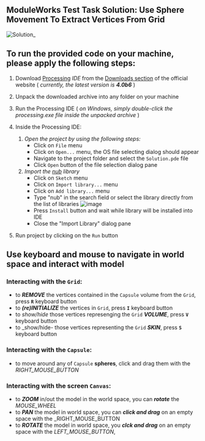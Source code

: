 ## ModuleWorks Test Task Solution: Use Sphere Movement To Extract Vertices From Grid

![Solution_](https://user-images.githubusercontent.com/24988714/154082784-316b4f69-a9a9-4444-ac25-3cc4490f5fd0.gif)


## To run the provided code on your machine, please apply the following steps:

1. Download [Processing](https://processing.org/) *IDE* from the [Downloads section](https://processing.org/download) of the official website ( _currently, the latest version is_ __*4.0b6*__ )
2. Unpack the downloaded archive into any folder on your machine
3. Run the Processing IDE ( _on Windows, simply double-click the processing.exe file inside the unpacked archive_ )
4. Inside the Processing IDE:
    1. _Open the project by using the following steps:_
        - Click on `File` menu
        - Click on `Open...` menu, the OS file selecting dialog should appear
        - Navigate to the project folder and select the `Solution.pde` file
        - Click `Open` button of the file selection dialog pane
    2. _Import the [nub](https://github.com/VisualComputing/nub) library_
        - Click on `Sketch` menu
        - Click on `Import library...` menu
        - Click on `Add library...` menu
        - Type "nub" in the search field or select the library directly from the list of libraries
              ![image](https://user-images.githubusercontent.com/24988714/154087981-dd89df7f-ccb4-4f2b-a4dd-a18ef59acd74.png)
        - Press `Install` button and wait while library will be installed into IDE
        - Close the "Import Library" dialog pane

5. Run project by clicking on the `Run` button

## Use keyboard and mouse to navigate in world space and interact with model

### Interacting with the `Grid`:
- to __*REMOVE*__ the vertices contained in the `Capsule` volume from the `Grid`, press **`R`** keyboard button
- to __*(re)INITIALIZE*__ the vertices in `Grid`, press **`I`** keyboard button
- to _show/hide_ those vertices represenging the `Grid` __*VOLUME*__, press **`V`** keyboard button
- to _show/hide- those vertices representing the `Grid` __*SKIN*__, press **`S`** keyboard button

### Interacting with the `Capsule`:
- to move around any of `Capsule` **spheres**, click and drag them with the _RIGHT_MOUSE_BUTTON_

### Interacting with the screen `Canvas`:
- to __*ZOOM*__ in/out the model in the world space, you can ___rotate___ the _MOUSE_WHEEL_
- to  __*PAN*__ the model in world space, you can ___click and drag___ on an empty space with the _RIGHT_MOUSE_BUTTON
- to __*ROTATE*__ the model in world space, you ___clck and drag___ on an empty space with the _LEFT_MOUSE_BUTTON_, 